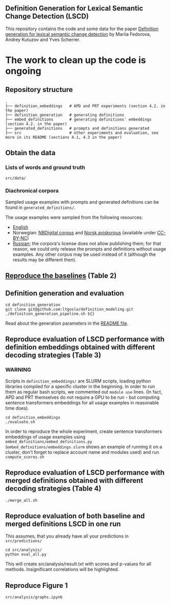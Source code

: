 ## Definition Generation for Lexical Semantic Change Detection (LSCD)

This repository contains the code and some data for the paper [Definition generation for lexical semantic change detection](https://arxiv.org/abs/2406.14167) by Mariia Fedorova, Andrey Kutuzov and Yves Scherrer.

# The work to clean up the code is ongoing

## Repository structure
    .
    ├── definition_embeddings   # APD and PRT experiments (section 4.2. in the paper)
    ├── definition_generation   # generating definitions
    ├── embed_definitions       # generating definitions' embeddings (section 4.2. in the paper)
    ├── generated_definitions   # prompts and definitions generated
    ├── src                     # other experiments and evaluation, see more in its README (sections 4.1, 4.3 in the paper)
## Obtain the data

### Lists of words and ground truth

```src/data/``` 

### Diachronical corpora

Sampled usage examples with prompts and generated definitions can be found in ```generated_definitions/```.

The usage examples were sampled from the following resources:

- [English](https://www.ims.uni-stuttgart.de/en/research/resources/corpora/sem-eval-ulscd-eng/)
- Norwegian: [NBDigital corpus](https://www.nb.no/sprakbanken/ressurskatalog/oai-nb-no-sbr-34/) and [Norsk aviskorpus](https://www.nb.no/sprakbanken/ressurskatalog/oai-nb-no-sbr-4/) (available under [CC-BY-NC](https://creativecommons.org/licenses/by-nc/4.0/))
- [Russian](https://ruscorpora.ru/new/en/corpora-usage.html); the corpora's license does not allow publishing them; for that reason, we could only release the prompts and definitions without usage examples. Any other corpus may be used instead of it (although the results may be different then).

## [Reproduce the baselines](https://github.com/ltgoslo/Definition-generation-for-LSCD/tree/main/src#reproduce-lesk-baselines) (Table 2)

## Definition generation and evaluation

```commandline
cd definition_generation
git clone git@github.com:ltgoslo/definition_modeling.git
./definition_generation_pipeline.sh ${}
```
Read about the generation parameters in the [README file](definition_generation/README.md).

## Reproduce evaluation of LSCD performance with definition embeddings obtained with different decoding strategies (Table 3)

### WARNING

Scripts in `definition_embeddings/` are SLURM scripts, loading python libraries compiled for a specific cluster in the beginning. In order to run them as regular bash scripts, we commented out `module use` lines. (In fact, APD and PRT themselves do not require a GPU to be run - but computing sentence transformers embeddings for all usage examples in reasonable time does).

```commandline
cd definition_embeddings
./evaluate.sh
```

In order to reproduce the whole experiment, create sentence transformers embeddings of usage examples using `embed_definitions/embed_definitions.py` (`embed_definitions/embeddings.slurm` shows an example of running it on a cluster, don't forget to replace account name and modules used) and run `compute_scores.sh`

## Reproduce evaluation of LSCD performance with merged definitions obtained with different decoding strategies (Table 4)

```commandline
./merge_all.sh
```

## Reproduce evaluation of both baseline and merged definitions LSCD in one run

This assumes, that you already have all your predictions in `src/predictions/`

```commandline
cd src/analysis/
python eval_all.py
```

This will create src/analysis/result.txt with scores and p-values for all methods. Insignificant correlations will be highlighted.

## Reproduce Figure 1

`src/analysis/graphs.ipynb`